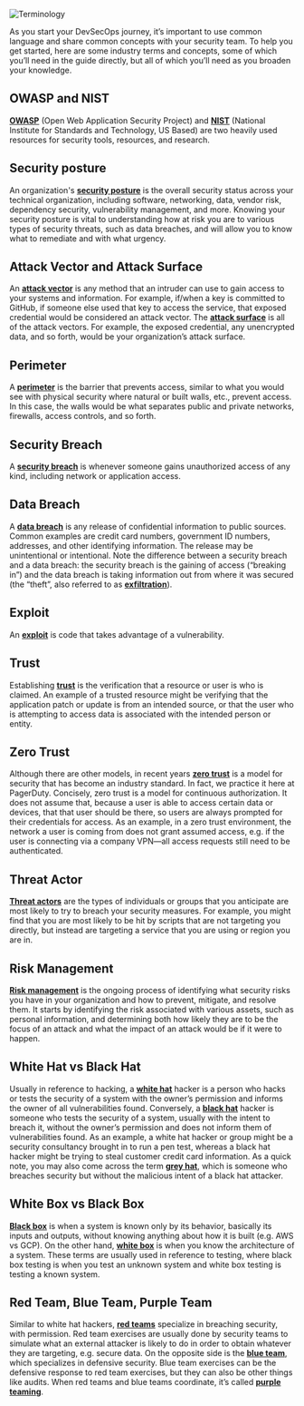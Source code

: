 ![Terminology](../assets/img/headers/terminology.png)

As you start your DevSecOps journey, it’s important to use common language and share common concepts with your security team. To help you get started, here are some industry terms and concepts, some of which you’ll need in the guide directly, but all of which you’ll need as you broaden your knowledge.

## OWASP and NIST


**<u>OWASP**</u> (Open Web Application Security Project) and **<u>NIST**</u> (National Institute for Standards and Technology, US Based) are two heavily used resources for security tools, resources, and research.

## Security posture

An organization's **<u>security posture**</u> is the overall security status across your technical organization, including software, networking, data, vendor risk, dependency security, vulnerability management, and more. Knowing your security posture is vital to understanding how at risk you are to various types of security threats, such as data breaches, and will allow you to know what to remediate and with what urgency.

## Attack Vector and Attack Surface

An **<u>attack vector**</u> is any method that an intruder can use to gain access to your systems and information. For example, if/when a key is committed to GitHub, if someone else used that key to access the service, that exposed credential would be considered an attack vector. The **<u>attack surface**</u> is all of the attack vectors. For example, the exposed credential, any unencrypted data, and so forth, would be your organization’s attack surface.

## Perimeter

A **<u>perimeter**</u> is the barrier that prevents access, similar to what you would see with physical security where natural or built walls, etc., prevent access. In this case, the walls would be what separates public and private networks, firewalls, access controls, and so forth.

## Security Breach

A **<u>security breach**</u> is whenever someone gains unauthorized access of any kind, including network or application access.

## Data Breach

A **<u>data breach**</u> is any release of confidential information to public sources. Common examples are credit card numbers, government ID numbers, addresses, and other identifying information. The release may be unintentional or intentional. Note the difference between a security breach and a data breach: the security breach is the gaining of access (“breaking in”) and the data breach is taking information out from where it was secured (the “theft”, also referred to as **<u>exfiltration**</u>).

## Exploit 

An **<u>exploit**</u> is code that takes advantage of a vulnerability.

## Trust

Establishing **<u>trust**</u> is the verification that a resource or user is who is claimed. An example of a trusted resource might be verifying that the application patch or update is from an intended source, or that the user who is attempting to access data is associated with the intended person or entity.

## Zero Trust

Although there are other models, in recent years **<u>zero trust**</u> is a model for security that has become an industry standard. In fact, we practice it here at PagerDuty. Concisely, zero trust is a model for continuous authorization. It does not assume that, because a user is able to access certain data or devices, that that user should be there, so users are always prompted for their credentials for access. As an example, in a zero trust environment, the network a user is coming from does not grant assumed access, e.g. if the user is connecting via a company VPN—all access requests still need to be authenticated.

## Threat Actor

**<u>Threat actors**</u> are the types of individuals or groups that you anticipate are most likely to try to breach your security measures. For example, you might find that you are most likely to be hit by scripts that are not targeting you directly, but instead are targeting a service that you are using or region you are in.

## Risk Management

**<u>Risk management**</u> is the ongoing process of identifying what security risks you have in your organization and how to prevent, mitigate, and resolve them. It starts by identifying the risk associated with various assets, such as personal information, and determining both how likely they are to be the focus of an attack and what the impact of an attack would be if it were to happen.

## White Hat vs Black Hat

Usually in reference to hacking, a **<u>white hat**</u> hacker is a person who hacks or tests the security of a system with the owner’s permission and informs the owner of all vulnerabilities found. Conversely, a **<u>black hat**</u> hacker is someone who tests the security of a system, usually with the intent to breach it, without the owner’s permission and does not inform them of vulnerabilities found. As an example, a white hat hacker or group might be a security consultancy brought in to run a pen test, whereas a black hat hacker might be trying to steal customer credit card information. As a quick note, you may also come across the term **<u>grey hat**</u>, which is someone who breaches security but without the malicious intent of a black hat attacker.

## White Box vs Black Box

**<u>Black box**</u> is when a system is known only by its behavior, basically its inputs and outputs, without knowing anything about how it is built (e.g. AWS vs GCP). On the other hand, **<u>white box**</u> is when you know the architecture of a system. These terms are usually used in reference to testing, where black box testing is when you test an unknown system and white box testing is testing a known system.

## Red Team, Blue Team, Purple Team

Similar to white hat hackers, **<u>red teams**</u> specialize in breaching security, with permission. Red team exercises are usually done by security teams to simulate what an external attacker is likely to do in order to obtain whatever they are targeting, e.g. secure data. On the opposite side is the **<u>blue team**</u>, which specializes in defensive security. Blue team exercises can be the defensive response to red team exercises, but they can also be other things like audits. When red teams and blue teams coordinate, it’s called **<u>purple teaming**</u>. 
